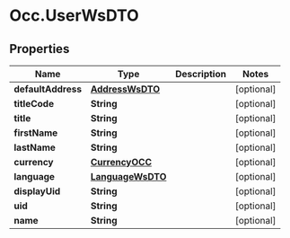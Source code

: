 # Occ.UserWsDTO

## Properties
Name | Type | Description | Notes
------------ | ------------- | ------------- | -------------
**defaultAddress** | [**AddressWsDTO**](AddressWsDTO.md) |  | [optional] 
**titleCode** | **String** |  | [optional] 
**title** | **String** |  | [optional] 
**firstName** | **String** |  | [optional] 
**lastName** | **String** |  | [optional] 
**currency** | [**CurrencyOCC**](CurrencyOCC.md) |  | [optional] 
**language** | [**LanguageWsDTO**](LanguageWsDTO.md) |  | [optional] 
**displayUid** | **String** |  | [optional] 
**uid** | **String** |  | [optional] 
**name** | **String** |  | [optional] 


